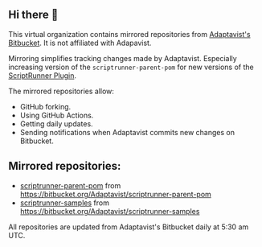 ## Hi there 👋

This virtual organization contains mirrored repositories from [Adaptavist's Bitbucket](https://bitbucket.org/Adaptavist/).
It is not affiliated with Adapavist.

Mirroring simplifies tracking changes made by Adaptavist. Especially increasing version of the `scriptrunner-parent-pom` for new versions of the [ScriptRunner Plugin](https://marketplace.atlassian.com/apps/6820/scriptrunner-for-jira?hosting=datacenter&tab=versions).

The mirrored repositories allow:
- GitHub forking.
- Using GitHub Actions.
- Getting daily updates.
- Sending notifications when Adaptavist commits new changes on Bitbucket.

## Mirrored repositories:

* [scriptrunner-parent-pom](https://github.com/Adaptavist-Bitbucket-Mirror/scriptrunner-parent-pom) from https://bitbucket.org/Adaptavist/scriptrunner-parent-pom
* [scriptrunner-samples](https://github.com/Adaptavist-Bitbucket-Mirror/scriptrunner-samples) from https://bitbucket.org/Adaptavist/scriptrunner-samples 

All repositories are updated from Adaptavist's Bitbucket daily at 5:30 am UTC.
